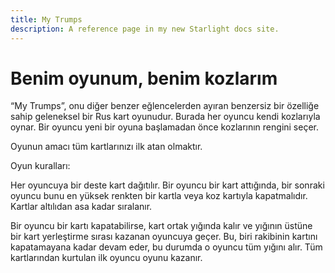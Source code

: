 ```yaml
---
title: My Trumps
description: A reference page in my new Starlight docs site.
---
```


# Benim oyunum, benim kozlarım

“My Trumps”, onu diğer benzer eğlencelerden ayıran benzersiz bir özelliğe sahip geleneksel bir Rus kart oyunudur. Burada her oyuncu kendi kozlarıyla oynar. Bir oyuncu yeni bir oyuna başlamadan önce kozlarının rengini seçer.

Oyunun amacı tüm kartlarınızı ilk atan olmaktır.

Oyun kuralları:

Her oyuncuya bir deste kart dağıtılır. Bir oyuncu bir kart attığında, bir sonraki oyuncu bunu en yüksek renkten bir kartla veya koz kartıyla kapatmalıdır. Kartlar altılıdan asa kadar sıralanır.

Bir oyuncu bir kartı kapatabilirse, kart ortak yığında kalır ve yığının üstüne bir kart yerleştirme sırası kazanan oyuncuya geçer. Bu, biri rakibinin kartını kapatamayana kadar devam eder, bu durumda o oyuncu tüm yığını alır. Tüm kartlarından kurtulan ilk oyuncu oyunu kazanır.